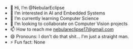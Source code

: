 - 👋 Hi, I’m @NebularEclipse
- 👀 I’m interested in AI and Embedded Systems
- 🌱 I’m currently learning Computer Science
- 💞️ I’m looking to collaborate on Computer Vision projects
- 📫 How to reach me nebulareclipse17@gmail.com
- 😄 Pronouns: I don't do that shit... I'm just a straight man.
- ⚡ Fun fact: None

<!---
NebularEclipse/NebularEclipse is a ✨ special ✨ repository because its `README.md` (this file) appears on your GitHub profile.
You can click the Preview link to take a look at your changes.
--->
